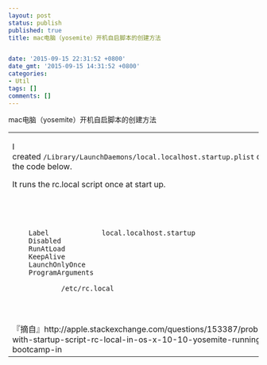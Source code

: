 ```yaml
---
layout: post
status: publish
published: true
title: mac电脑（yosemite）开机自启脚本的创建方法


date: '2015-09-15 22:31:52 +0800'
date_gmt: '2015-09-15 14:31:52 +0800'
categories:
- Util
tags: []
comments: []
---
```

<p>mac电脑（yosemite）开机自启脚本的创建方法</p>
<table style="height: 611px;" width="601">
<tbody>
<tr>
<td class="answercell">
<div class="post-text">
<p>I created&nbsp;<code>/Library/LaunchDaemons/local.localhost.startup.plist</code>&nbsp;containing the code below.</p>
<p>It runs the rc.local script once at start up.</p>
<pre><code><?xml version="1.0" encoding="UTF-8"?>
<!DOCTYPE plist PUBLIC "-//Apple Computer//DTD PLIST 1.0//EN" 
"http://www.apple.com/DTDs/PropertyList-1.0.dtd">
<plist version="1.0">
<dict>
    <key>Label</key>             <string>local.localhost.startup</string>
    <key>Disabled</key>          <false/>
    <key>RunAtLoad</key>         <true/>
    <key>KeepAlive</key>         <false/>
    <key>LaunchOnlyOnce</key>    <true/>
    <key>ProgramArguments</key>
        <array>
            <string>/etc/rc.local</string>
        </array>
</dict>
</plist> </code></pre>
</div>
<div>
<div>
<div>『摘自』http://apple.stackexchange.com/questions/153387/problem-with-startup-script-rc-local-in-os-x-10-10-yosemite-running-bootcamp-in</div>
</div>
</div>
</td>
</tr>
</tbody>
</table>
